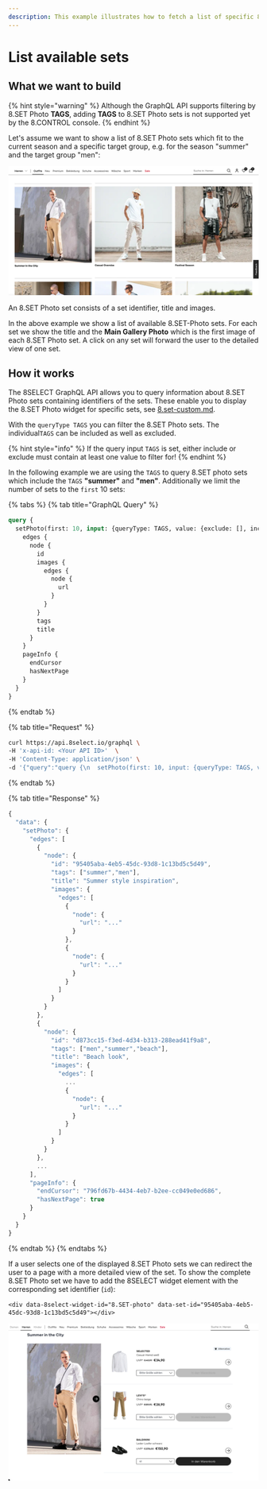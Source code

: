 ```yaml
---
description: This example illustrates how to fetch a list of specific 8.SET Photo sets.
---
```


# List available sets

## What we want to build

{% hint style="warning" %}
Although the GraphQL API supports filtering by 8.SET Photo **TAGS**, adding **TAGS** to 8.SET Photo sets is not supported yet by the 8.CONTROL console.
{% endhint %}

Let's assume we want to show a list of 8.SET Photo sets which fit to the current season and a specific target group, e.g. for the season "summer" and the target group "men":

![](../../../.gitbook/assets/outfits-screenshot.png)

An 8.SET Photo set consists of a set identifier, title and images.&#x20;

In the above example we show a list of available 8.SET-Photo sets. For each set we show the title and the **Main Gallery Photo** which is the first image of each 8.SET Photo set. A click on any set will forward the user to the detailed view of one set.&#x20;

## How it works

The 8SELECT GraphQL API allows you to query information about 8.SET Photo sets containing identifiers of the sets. These enable you to display the 8.SET Photo widget for specific sets, see [8.set-custom.md](../../../widgets/8.set-custom.md "mention").

With the `queryType TAGS` you can filter the 8.SET Photo sets. The individual`TAGS` can be included as well as excluded.

{% hint style="info" %}
If the query input `TAGS` is set, either include or exclude must contain at least one value to filter for!
{% endhint %}

In the following example we are using the `TAGS` to query 8.SET photo sets which include the `TAGS` **"summer"** and **"men"**. Additionally we limit the number of sets to the `first` 10 sets:

{% tabs %}
{% tab title="GraphQL Query" %}
```graphql
query {
  setPhoto(first: 10, input: {queryType: TAGS, value: {exclude: [], include: ["summer", "men"]}}) {
    edges {
      node {
        id
        images {
          edges {
            node {
              url
            }
          }
        }
        tags
        title
      }
    }
    pageInfo {
      endCursor
      hasNextPage
    }
  }
}

```
{% endtab %}

{% tab title="Request" %}
```bash
curl https://api.8select.io/graphql \
-H 'x-api-id: <Your API ID>'  \
-H 'Content-Type: application/json' \
-d '{"query":"query {\n  setPhoto(first: 10, input: {queryType: TAGS, value: {exclude: [], include: [\"summer\", \"men\"]}}) {\n    edges {\n      node {\n        id\n        images {\n          edges {\n            node {\n              url\n            }\n          }\n        }\n        tags\n        title\n      }\n    }\n    pageInfo {\n      endCursor\n      hasNextPage\n    }\n  }\n}\n"}'
```
{% endtab %}

{% tab title="Response" %}
```javascript
{
  "data": {
    "setPhoto": {
      "edges": [
        {
          "node": {
            "id": "95405aba-4eb5-45dc-93d8-1c13bd5c5d49",
            "tags": ["summer","men"],
            "title": "Summer style inspiration",
            "images": {
              "edges": [
                {
                  "node": {
                    "url": "..."
                  }
                },
                {
                  "node": {
                    "url": "..."
                  }
                }
              ]
            }
          }
        },
        {
          "node": {
            "id": "d873cc15-f3ed-4d34-b313-288ead41f9a8",
            "tags": ["men","summer","beach"],
            "title": "Beach look",
            "images": {
              "edges": [
                ...
                {
                  "node": {
                    "url": "..."
                  }
                }
              ]
            }
          }
        },
        ...
      ],
      "pageInfo": {
        "endCursor": "796fd67b-4434-4eb7-b2ee-cc049e0ed686",
        "hasNextPage": true
      }
    }
  }
}
```
{% endtab %}
{% endtabs %}

If a user selects one of the displayed 8.SET Photo sets we can redirect the user to a page with a more detailed view of the set. To show the complete 8.SET Photo set we have to add the 8SELECT widget element with the corresponding set identifier (`id`):

```markup
<div data-8select-widget-id="8.SET-photo" data-set-id="95405aba-4eb5-45dc-93d8-1c13bd5c5d49"></div>
```

![](../../../.gitbook/assets/summer-outfit.png)
